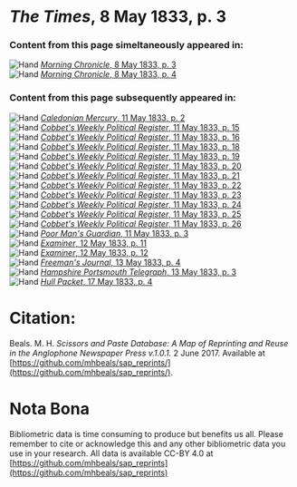 # *The Times*, 8 May 1833, p. 3  
  
### Content from this page simeltaneously appeared in:  
![Hand](http://scissorsandpaste.net/wp-content/uploads/2017/06/smallhandpointer.png) [*Morning Chronicle*, 8 May 1833, p. 3](https://mhbeals.github.io/sap_html/Morning-Chronicle/Morning-Chronicle-8-May-1833-p-3)  
![Hand](http://scissorsandpaste.net/wp-content/uploads/2017/06/smallhandpointer.png) [*Morning Chronicle*, 8 May 1833, p. 4](https://mhbeals.github.io/sap_html/Morning-Chronicle/Morning-Chronicle-8-May-1833-p-4)  
  
### Content from this page subsequently appeared in:  
![Hand](http://scissorsandpaste.net/wp-content/uploads/2017/06/smallhandpointer.png) [*Caledonian Mercury*, 11 May 1833, p. 2](https://mhbeals.github.io/sap_html/Caledonian-Mercury/Caledonian-Mercury-11-May-1833-p-2)  
![Hand](http://scissorsandpaste.net/wp-content/uploads/2017/06/smallhandpointer.png) [*Cobbet's Weekly Political Register*, 11 May 1833, p. 15](https://mhbeals.github.io/sap_html/Cobbet's-Weekly-Political-Register/Cobbet's-Weekly-Political-Register-11-May-1833-p-15)  
![Hand](http://scissorsandpaste.net/wp-content/uploads/2017/06/smallhandpointer.png) [*Cobbet's Weekly Political Register*, 11 May 1833, p. 16](https://mhbeals.github.io/sap_html/Cobbet's-Weekly-Political-Register/Cobbet's-Weekly-Political-Register-11-May-1833-p-16)  
![Hand](http://scissorsandpaste.net/wp-content/uploads/2017/06/smallhandpointer.png) [*Cobbet's Weekly Political Register*, 11 May 1833, p. 18](https://mhbeals.github.io/sap_html/Cobbet's-Weekly-Political-Register/Cobbet's-Weekly-Political-Register-11-May-1833-p-18)  
![Hand](http://scissorsandpaste.net/wp-content/uploads/2017/06/smallhandpointer.png) [*Cobbet's Weekly Political Register*, 11 May 1833, p. 19](https://mhbeals.github.io/sap_html/Cobbet's-Weekly-Political-Register/Cobbet's-Weekly-Political-Register-11-May-1833-p-19)  
![Hand](http://scissorsandpaste.net/wp-content/uploads/2017/06/smallhandpointer.png) [*Cobbet's Weekly Political Register*, 11 May 1833, p. 20](https://mhbeals.github.io/sap_html/Cobbet's-Weekly-Political-Register/Cobbet's-Weekly-Political-Register-11-May-1833-p-20)  
![Hand](http://scissorsandpaste.net/wp-content/uploads/2017/06/smallhandpointer.png) [*Cobbet's Weekly Political Register*, 11 May 1833, p. 21](https://mhbeals.github.io/sap_html/Cobbet's-Weekly-Political-Register/Cobbet's-Weekly-Political-Register-11-May-1833-p-21)  
![Hand](http://scissorsandpaste.net/wp-content/uploads/2017/06/smallhandpointer.png) [*Cobbet's Weekly Political Register*, 11 May 1833, p. 22](https://mhbeals.github.io/sap_html/Cobbet's-Weekly-Political-Register/Cobbet's-Weekly-Political-Register-11-May-1833-p-22)  
![Hand](http://scissorsandpaste.net/wp-content/uploads/2017/06/smallhandpointer.png) [*Cobbet's Weekly Political Register*, 11 May 1833, p. 23](https://mhbeals.github.io/sap_html/Cobbet's-Weekly-Political-Register/Cobbet's-Weekly-Political-Register-11-May-1833-p-23)  
![Hand](http://scissorsandpaste.net/wp-content/uploads/2017/06/smallhandpointer.png) [*Cobbet's Weekly Political Register*, 11 May 1833, p. 24](https://mhbeals.github.io/sap_html/Cobbet's-Weekly-Political-Register/Cobbet's-Weekly-Political-Register-11-May-1833-p-24)  
![Hand](http://scissorsandpaste.net/wp-content/uploads/2017/06/smallhandpointer.png) [*Cobbet's Weekly Political Register*, 11 May 1833, p. 25](https://mhbeals.github.io/sap_html/Cobbet's-Weekly-Political-Register/Cobbet's-Weekly-Political-Register-11-May-1833-p-25)  
![Hand](http://scissorsandpaste.net/wp-content/uploads/2017/06/smallhandpointer.png) [*Cobbet's Weekly Political Register*, 11 May 1833, p. 26](https://mhbeals.github.io/sap_html/Cobbet's-Weekly-Political-Register/Cobbet's-Weekly-Political-Register-11-May-1833-p-26)  
![Hand](http://scissorsandpaste.net/wp-content/uploads/2017/06/smallhandpointer.png) [*Poor Man's Guardian*, 11 May 1833, p. 3](https://mhbeals.github.io/sap_html/Poor-Man's-Guardian/Poor-Man's-Guardian-11-May-1833-p-3)  
![Hand](http://scissorsandpaste.net/wp-content/uploads/2017/06/smallhandpointer.png) [*Examiner*, 12 May 1833, p. 11](https://mhbeals.github.io/sap_html/Examiner/Examiner-12-May-1833-p-11)  
![Hand](http://scissorsandpaste.net/wp-content/uploads/2017/06/smallhandpointer.png) [*Examiner*, 12 May 1833, p. 12](https://mhbeals.github.io/sap_html/Examiner/Examiner-12-May-1833-p-12)  
![Hand](http://scissorsandpaste.net/wp-content/uploads/2017/06/smallhandpointer.png) [*Freeman's Journal*, 13 May 1833, p. 4](https://mhbeals.github.io/sap_html/Freeman's-Journal/Freeman's-Journal-13-May-1833-p-4)  
![Hand](http://scissorsandpaste.net/wp-content/uploads/2017/06/smallhandpointer.png) [*Hampshire Portsmouth Telegraph*, 13 May 1833, p. 3](https://mhbeals.github.io/sap_html/Hampshire-Portsmouth-Telegraph/Hampshire-Portsmouth-Telegraph-13-May-1833-p-3)  
![Hand](http://scissorsandpaste.net/wp-content/uploads/2017/06/smallhandpointer.png) [*Hull Packet*, 17 May 1833, p. 4](https://mhbeals.github.io/sap_html/Hull-Packet/Hull-Packet-17-May-1833-p-4)  


# Citation: 

Beals. M. H. *Scissors and Paste Database: A Map of Reprinting and Reuse in the Anglophone Newspaper Press v.1.0.1.* 2 June 2017. Available at [https://github.com/mhbeals/sap_reprints/](https://github.com/mhbeals/sap_reprints/). 

# Nota Bona

Bibliometric data is time consuming to produce but benefits us all. Please remember to cite or acknowledge this and any other bibliometric data you use in your research. All data is available CC-BY 4.0 at [https://github.com/mhbeals/sap_reprints](https://github.com/mhbeals/sap_reprints)